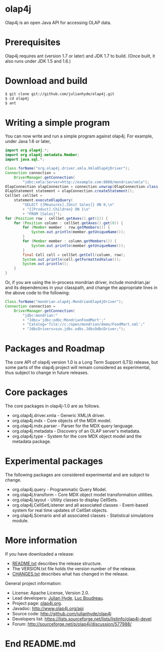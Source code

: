 olap4j
======

Olap4j is an open Java API for accessing OLAP data.

Prerequisites
=============

Olap4j requires ant (version 1.7 or later) and JDK 1.7 to build. (Once built, it also runs under JDK 1.5 and 1.6.)

Download and build
==================

```bash
$ git clone git://github.com/julianhyde/olap4j.git
$ cd olap4j
$ ant
```

Writing a simple program
========================

You can now write and run a simple program against olap4j. For example, under
Java 1.6 or later,

```java
import org.olap4j.*;
import org.olap4j.metadata.Member;
import java.sql.*;

Class.forName("org.olap4j.driver.xmla.XmlaOlap4jDriver");
Connection connection =
    DriverManager.getConnection(
        "jdbc:xmla:Server=http://example.com:8080/mondrian/xmla");
OlapConnection olapConnection = connection.unwrap(OlapConnection.class);
OlapStatement statement = olapConnection.createStatement();
CellSet cellSet =
    statement.executeOlapQuery(
        "SELECT {[Measures].[Unit Sales]} ON 0,\n"
        + "{[Product].Children} ON 1\n"
        + "FROM [Sales]");
for (Position row : cellSet.getAxes().get(1)) {
    for (Position column : cellSet.getAxes().get(0)) {
        for (Member member : row.getMembers()) {
            System.out.println(member.getUniqueName());
        }
        for (Member member : column.getMembers()) {
            System.out.println(member.getUniqueName());
        }
        final Cell cell = cellSet.getCell(column, row);
        System.out.println(cell.getFormattedValue());
        System.out.println();
    }
}
```

Or, if you are using the in-process mondrian driver, include mondrian.jar
and its dependencies in your classpath, and change the
appropriate lines in the above code to the following:

```java
Class.forName("mondrian.olap4j.MondrianOlap4jDriver");
Connection connection =
    DriverManager.getConnection(
        "jdbc:mondrian:"
        + "Jdbc='jdbc:odbc:MondrianFoodMart';"
        + "Catalog='file://c:/open/mondrian/demo/FoodMart.xml';"
        + "JdbcDrivers=sun.jdbc.odbc.JdbcOdbcDriver;");
```

Packages and Roadmap
====================

The core API of olap4j version 1.0 is a Long Term Support (LTS) release,
but some parts of the olap4j project will remain considered as experimental,
thus subject to change in future releases. 

Core packages
=============

The core packages in olap4j-1.0 are as follows.

* org.olap4j.driver.xmla - Generic XML/A driver.
* org.olap4j.mdx - Core objects of the MDX model.
* org.olap4j.mdx.parser - Parser for the MDX query language.
* org.olap4j.metadata - Discovery of an OLAP server's metadata.
* org.olap4j.type - System for the core MDX object model and the metadata package.

Experimental packages
=====================

The following packages are considered experimental and are subject to change.

* org.olap4j.query - Programmatic Query Model.
* org.olap4j.transform - Core MDX object model transformation utilities.
* org.olap4j.layout - Utility classes to display CellSets.
* org.olap4j.CellSetListener and all associated classes - Event-based system for real time updates of CellSet objects.
* org.olap4j.Scenario and all associated classes - Statistical simulations module.

More information
================

If you have downloaded a release:
* <a href="README.txt">README.txt</a> describes the release structure.
* The VERSION.txt file holds the version number of the release.
* <a href="CHANGES.txt">CHANGES.txt</a> describes what has changed in the release.

General project information:
* License: Apache License, Version 2.0.
* Lead developers: <a href="https://github.com/julianhyde">Julian Hyde</a>, <a href="https://github.com/lucboudreau">Luc Boudreau</a>.
* Project page: <a href="http://www.olap4j.org">olap4j.org</a>.
* Javadoc: http://www.olap4j.org/api
* Source code: http://github.com/julianhyde/olap4j
* Developers list: https://lists.sourceforge.net/lists/listinfo/olap4j-devel
* Forum: http://sourceforge.net/p/olap4j/discussion/577988/

# End README.md